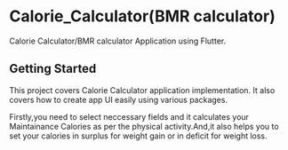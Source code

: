 # Calorie_Calculator(BMR calculator)

Calorie Calculator/BMR calculator Application using Flutter.

## Getting Started

This project covers Calorie Calculator application implementation. It also covers how to create app UI easily using various packages.

Firstly,you need to select neccessary fields and it calculates your Maintainance Calories as per the physical activity.And,it also 
helps you to set your calories in surplus for weight gain or in deficit for weight loss.

